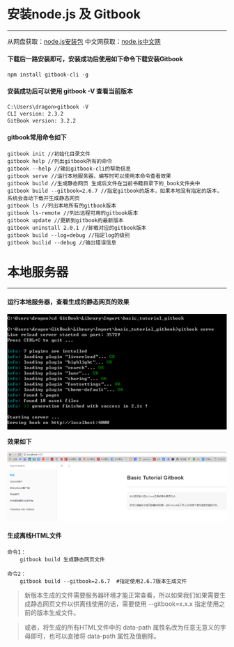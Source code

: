 # 安装node.js 及 Gitbook

***

从网盘获取：[node.js安装包](http://pan.baidu.com/s/1slBGlw5)
中文网获取：[node.js中文网](http://nodejs.cn/download/)

#### 下载后一路安装即可，安装成功后使用如下命令下载安装Gitbook

    npm install gitbook-cli -g

#### 安装成功后可以使用 gitbook -V 查看当前版本

    C:\Users\dragon>gitbook -V
    CLI version: 2.3.2
    GitBook version: 3.2.2

#### gitbook常用命令如下

    gitbook init //初始化目录文件
    gitbook help //列出gitbook所有的命令
    gitbook --help //输出gitbook-cli的帮助信息
    gitbook serve //运行本地服务器，编写时可以使用本命令查看效果
    gitbook build //生成静态网页 生成后文件在当前书籍目录下的_book文件夹中
    gitbook build --gitbook=2.6.7 //指定gitbook的版本，如果本地没有指定的版本，系统会自动下载并生成静态网页
    gitbook ls //列出本地所有的gitbook版本
    gitbook ls-remote //列出远程可用的gitbook版本
    gitbook update //更新到gitbook的最新版本
    gitbook uninstall 2.0.1 //卸载对应的gitbook版本
    gitbook build --log=debug //指定log的级别
    gitbook builid --debug //输出错误信息

# 本地服务器

***

#### 运行本地服务器，查看生成的静态网页的效果

![](/assets/gitbook-serve.png)

**效果如下**

![](/assets/生成的静态网页文件.png)

#### 生成离线HTML文件

    命令1：
        gitbook build 生成静态网页文件
    
    命令2：
        gitbook build --gitbook=2.6.7  #指定使用2.6.7版本生成文件

> 新版本生成的文件需要服务器环境才能正常查看，所以如果我们如果需要生成静态网页文件以供离线使用的话，需要使用 --gitbook=x.x.x 指定使用之前的版本生成文件。

> 或者，将生成的所有HTML文件中的 data-path 属性名改为任意无意义的字母即可，也可以直接将 data-path 属性及值删除。
    